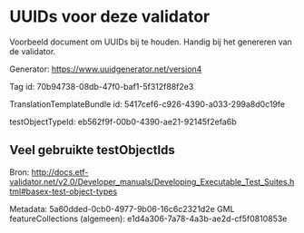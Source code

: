 # UUIDs voor deze validator

Voorbeeld document om UUIDs bij te houden. Handig bij het genereren van de validator.

Generator: https://www.uuidgenerator.net/version4

Tag id: 70b94738-08db-47f0-baf1-5f312f88f2e3

TranslationTemplateBundle id: 5417cef6-c926-4390-a033-299a8d0c19fe

testObjectTypeId: eb562f9f-00b0-4390-ae21-92145f2efa6b

## Veel gebruikte testObjectIds

Bron: http://docs.etf-validator.net/v2.0/Developer_manuals/Developing_Executable_Test_Suites.html#basex-test-object-types

Metadata: 5a60dded-0cb0-4977-9b06-16c6c2321d2e
GML featureCollections (algemeen): e1d4a306-7a78-4a3b-ae2d-cf5f0810853e
